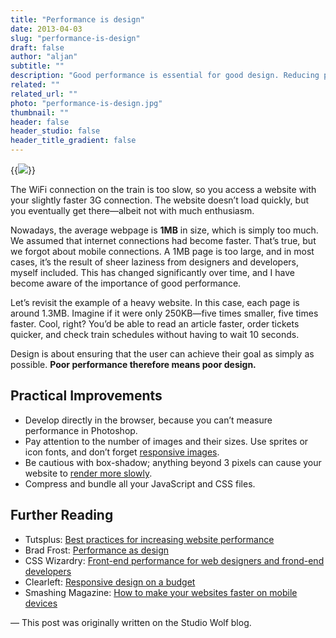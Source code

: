 ```yaml
---
title: "Performance is design"
date: 2013-04-03
slug: "performance-is-design"
draft: false
author: "aljan"
subtitle: ""
description: "Good performance is essential for good design. Reducing page sizes, optimizing images, and minimizing code improves speed, which benefits both the user experience and the design itself."
related: ""
related_url: ""
photo: "performance-is-design.jpg"
thumbnail: ""
header: false
header_studio: false
header_title_gradient: false
---
```


{{<image src="performance-is-design.jpg">}}

The WiFi connection on the train is too slow, so you access a website with your slightly faster 3G connection. The website doesn’t load quickly, but you eventually get there—albeit not with much enthusiasm.

Nowadays, the average webpage is **1MB** in size, which is simply too much. We assumed that internet connections had become faster. That’s true, but we forgot about mobile connections. A 1MB page is too large, and in most cases, it’s the result of sheer laziness from designers and developers, myself included. This has changed significantly over time, and I have become aware of the importance of good performance.

Let’s revisit the example of a heavy website. In this case, each page is around 1.3MB. Imagine if it were only 250KB—five times smaller, five times faster. Cool, right? You’d be able to read an article faster, order tickets quicker, and check train schedules without having to wait 10 seconds.

Design is about ensuring that the user can achieve their goal as simply as possible. **Poor performance therefore means poor design.**

## Practical Improvements

- Develop directly in the browser, because you can’t measure performance in Photoshop.
- Pay attention to the number of images and their sizes. Use sprites or icon fonts, and don’t forget [responsive images](http://blog.cloudfour.com/8-guidelines-and-1-rule-for-responsive-images/).
- Be cautious with box-shadow; anything beyond 3 pixels can cause your website to [render more slowly](http://nerds.airbnb.com/box-shadows-are-expensive-to-paint).
- Compress and bundle all your JavaScript and CSS files.

## Further Reading

- Tutsplus: [Best practices for increasing website performance](http://webdesign.tutsplus.com/tutorials/workflow-tutorials/best-practices-for-increasing-web-site-performance/)
- Brad Frost: [Performance as design](http://bradfrostweb.com/blog/post/performance-as-design/)
- CSS Wizardry: [Front-end performance for web designers and frond-end developers](http://csswizardry.com/2013/01/front-end-performance-for-web-designers-and-frond-end-developers/)
- Clearleft: [Responsive design on a budget](http://clearleft.com/thinks/responsivedesignonabudget/)
- Smashing Magazine: [How to make your websites faster on mobile devices](http://mobile.smashingmagazine.com/2013/04/03/build-fast-loading-mobile-website/)

— This post was originally written on the Studio Wolf blog.
